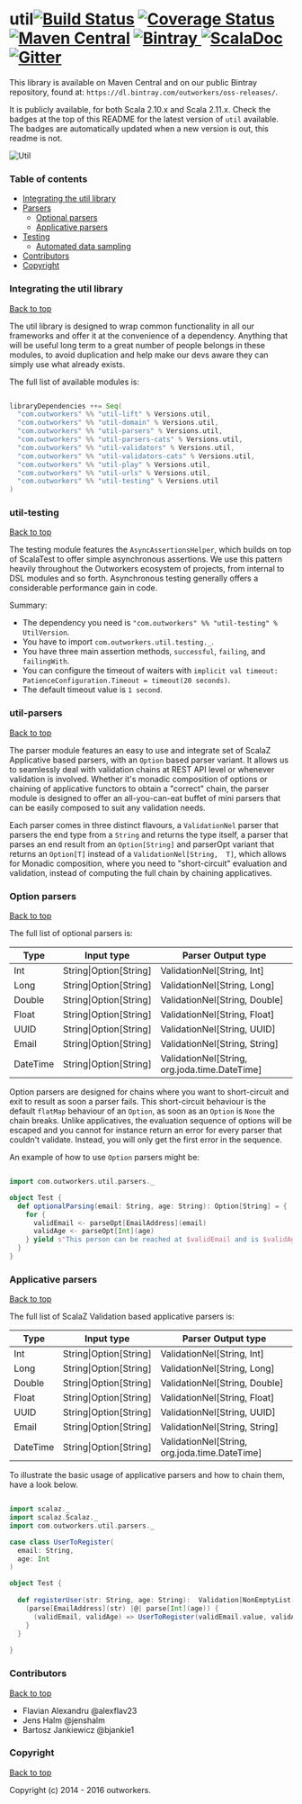 # util[![Build Status](https://travis-ci.org/outworkers/util.svg?branch=develop)](https://travis-ci.org/outworkers/util) [![Coverage Status](https://coveralls.io/repos/github/outworkers/util/badge.svg?branch=develop)](https://coveralls.io/github/outworkers/util?branch=develop) [![Maven Central](https://maven-badges.herokuapp.com/maven-central/com.outworkers/util-lift_2.11/badge.svg)](https://maven-badges.herokuapp.com/maven-central/com.outworkers/util-lift_2.11)   [ ![Bintray](https://api.bintray.com/packages/outworkers/oss-releases/util/images/download.svg) ](https://bintray.com/outworkers/oss-releases/util-lift/_latestVersion) [![ScalaDoc](http://javadoc-badge.appspot.com/com.outworkers/util_2.11.svg?label=scaladoc)](http://javadoc-badge.appspot.com/com.outworkers/util-lift_2.11) [![Gitter](https://badges.gitter.im/Join%20Chat.svg)](https://gitter.im/outworkers/util?utm_source=badge&utm_medium=badge&utm_campaign=pr-badge&utm_content=badge) 

This library is available on Maven Central and on our public Bintray repository, found at: `https://dl.bintray.com/outworkers/oss-releases/`.

It is publicly available, for both Scala 2.10.x and Scala 2.11.x. Check the badges at the top of this README for the
latest version of `util` available. The badges are automatically updated when a new version is out, this readme is not.

![Util](https://s3-eu-west-1.amazonaws.com/websudos/oss/logos/util.png "Outworkers Util")
 
### Table of contents

- [Integrating the util library](#integrating-the-util-library)
- [Parsers](#util-parsers)
    - [Optional parsers](#option-parsers)
    - [Applicative parsers](#applicative-parsers)
- [Testing](#util-testing)
    - [Automated data sampling](./samplers.md)
- [Contributors](#contributors)
- [Copyright](#copyright)

### Integrating the util library
<a href="#table-of-contents">Back to top</a>


The util library is designed to wrap common functionality in all our frameworks and offer it at the convenience of a dependency. Anything that will be useful
 long term to a great number of people belongs in these modules, to avoid duplication and help make our devs aware they can simply use what already exists.

The full list of available modules is:

```scala

libraryDependencies ++= Seq(
  "com.outworkers" %% "util-lift" % Versions.util,
  "com.outworkers" %% "util-domain" % Versions.util,
  "com.outworkers" %% "util-parsers" % Versions.util,
  "com.outworkers" %% "util-parsers-cats" % Versions.util,
  "com.outworkers" %% "util-validators" % Versions.util,
  "com.outworkers" %% "util-validators-cats" % Versions.util,
  "com.outworkers" %% "util-play" % Versions.util,
  "com.outworkers" %% "util-urls" % Versions.util,
  "com.outworkers" %% "util-testing" % Versions.util
)
```


### util-testing ###
<a href="#table-of-contents">Back to top</a>

The testing module features the ```AsyncAssertionsHelper```, which builds on top of ScalaTest to offer simple asynchronous assertions. We use this pattern 
heavily throughout the Outworkers ecosystem of projects, from internal to DSL modules and so forth. Asynchronous testing generally offers a considerable 
performance gain in code.


Summary:

- The dependency you need is ```"com.outworkers" %% "util-testing" % UtilVersion```.
- You have to import ```com.outworkers.util.testing._```.
- You have three main assertion methods, ```successful```, ```failing```, and ```failingWith```.
- You can configure the timeout of waiters with ```implicit val timeout: PatienceConfiguration.Timeout = timeout(20 seconds)```.
- The default timeout value is ```1 second```.


### util-parsers
<a href="#table-of-contents">Back to top</a>

The parser module features an easy to use and integrate set of ScalaZ Applicative based parsers, with an ```Option``` based parser variant. It allows us to 
seamlessly deal with validation chains at REST API level or whenever validation is involved. Whether it's monadic composition of options or chaining of 
applicative functors to obtain a "correct" chain, the parser module is designed to offer an all-you-can-eat buffet of mini parsers that can be easily 
composed to suit any validation needs. 

Each parser comes in three distinct flavours, a ```ValidationNel``` parser that parsers the end type from a ```String``` and returns the type itself, 
a parser that parses an end result from an ```Option[String]``` and parserOpt variant that returns an ```Option[T]``` instead of a ```ValidationNel[String, 
T]```, which allows for Monadic composition, where you need to "short-circuit" evaluation and validation, instead of computing the full chain by chaining 
applicatives.

### Option parsers
<a href="#table-of-contents">Back to top</a>

The full list of optional parsers is:

| Type            | Input type                | Parser Output type                |
| --------------- |---------------------------| --------------------------------- |
| Int             | String\|Option[String]     | ValidationNel[String, Int]        |
| Long            | String\|Option[String]     | ValidationNel[String, Long]       |
| Double          | String\|Option[String]     | ValidationNel[String, Double]     |
| Float           | String\|Option[String]     | ValidationNel[String, Float]      |
| UUID            | String\|Option[String]     | ValidationNel[String, UUID]       |
| Email           | String\|Option[String]     | ValidationNel[String, String]     |
| DateTime        | String\|Option[String]     | ValidationNel[String, org.joda.time.DateTime]   |

Option parsers are designed for chains where you want to short-circuit and exit to result as soon a parser fails. This short-circuit behaviour is the default
 ```flatMap``` behaviour of an ```Option```, as soon as an ```Option``` is ```None``` the chain breaks. Unlike applicatives, 
 the evaluation sequence of options will be escaped and you cannot for instance return an error for every parser that couldn't validate. Instead, 
 you will only get the first error in the sequence.
 
An example of how to use ```Option``` parsers might be:

```scala

import com.outworkers.util.parsers._

object Test {
  def optionalParsing(email: String, age: String): Option[String] = {
    for {
      validEmail <- parseOpt[EmailAddress](email)
      validAge <- parseOpt[Int](age)
    } yield s"This person can be reached at $validEmail and is $validAge years old"
  }
}

```


### Applicative parsers
<a href="#table-of-contents">Back to top</a>

The full list of ScalaZ Validation based applicative parsers is:

| Type            | Input type                | Parser Output type                |
| --------------- |---------------------------| --------------------------------- |
| Int             | String\|Option[String]     | ValidationNel[String, Int]        |
| Long            | String\|Option[String]     | ValidationNel[String, Long]       |
| Double          | String\|Option[String]     | ValidationNel[String, Double]     |
| Float           | String\|Option[String]     | ValidationNel[String, Float]      |
| UUID            | String\|Option[String]     | ValidationNel[String, UUID]       |
| Email           | String\|Option[String]     | ValidationNel[String, String]     |
| DateTime        | String\|Option[String]     | ValidationNel[String, org.joda.time.DateTime]   |

To illustrate the basic usage of applicative parsers and how to chain them, have a look below.

```scala

import scalaz._
import scalaz.Scalaz._
import com.outworkers.util.parsers._

case class UserToRegister(
  email: String,
  age: Int
)

object Test {
  
  def registerUser(str: String, age: String):  Validation[NonEmptyList[String], UserToRegister] = {
    (parse[EmailAddress](str) |@| parse[Int](age)) {
      (validEmail, validAge) => UserToRegister(validEmail.value, validAge)
    }
  }
  
}
```

### Contributors
<a href="#table-of-contents">Back to top</a>

- Flavian Alexandru @alexflav23
- Jens Halm @jenshalm
- Bartosz Jankiewicz @bjankie1


### Copyright
<a href="#table-of-contents">Back to top</a>

Copyright (c) 2014 - 2016 outworkers.
